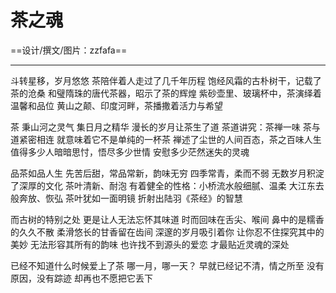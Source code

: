 # 茶之魂

==设计/撰文/图片：zzfafa==

----------

斗转星移，岁月悠悠
茶陪伴着人走过了几千年历程
饱经风霜的古朴树干，记载了茶的沧桑
和璧隋珠的唐代茶器，昭示了茶的辉煌
紫砂壶里、玻璃杯中，茶演绎着温馨和品位
黄山之颠、印度河畔，茶播撒着活力与希望

茶
秉山河之灵气
集日月之精华
漫长的岁月让茶生了道
茶道讲究：茶禅一味
茶与道紧密相连
就意味着它不是单纯的一杯茶
禅述了尘世的人间百态，茶之百味人生
值得多少人暗暗思忖，悟尽多少世情
安慰多少茫然迷失的灵魂

品茶如品人生
先苦后甜，常品常新，韵味无穷
四季常青，柔而不弱
无数岁月积淀了深厚的文化
茶叶清新、耐泡
有着健全的性格：小桥流水般细腻、温柔
大江东去般奔放、恢弘
茶叶犹如一面明镜
折射出陆羽《茶经》的智慧

而古树的特别之处
更是让人无法忘怀其味道
时而回味在舌尖、喉间
鼻中的是糯香的久久不散
柔滑悠长的甘香留在齿间
深邃的岁月吸引着你
让你忍不住探究其中的美妙
无法形容其所有的韵味
也许找不到源头的爱恋
才最贴近灵魂的深处

已经不知道什么时候爱上了茶
哪一月，哪一天？
早就已经记不清，情之所至
没有原因，没有踪迹
却再也不愿把它丢下


